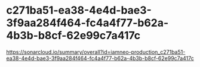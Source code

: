 # c271ba51-ea38-4e4d-bae3-3f9aa284f464-fc4a4f77-b62a-4b3b-b8cf-62e99c7a417c
https://sonarcloud.io/summary/overall?id=iamneo-production_c271ba51-ea38-4e4d-bae3-3f9aa284f464-fc4a4f77-b62a-4b3b-b8cf-62e99c7a417c
